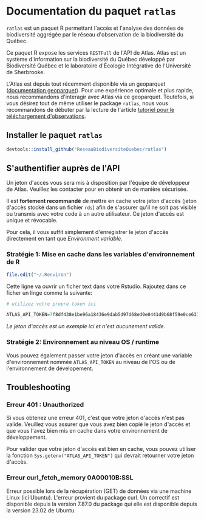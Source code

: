 # Documentation du paquet `ratlas`

`ratlas` est un paquet R permettant l'accès et l'analyse des données de biodiversité aggrégée par le réseau d'observation de la biodiversité du Québec.

Ce paquet R expose les services `RESTFull` de l'API de Atlas. Atlas est un système d'information sur la biodiversité du Québec développé par Biodiversité Québec et le laboratoire d'Écologie Intégrative de l'Université de Sherbrooke.

L'Atlas est depuis tout récemment disponible via un geoparquet ([documentation geoparquet](https://biodiversite-quebec.ca/documentation/acces-atlas)).
Pour une expérience optimale et plus rapide, nous recommandons d'interagir avec Atlas via ce geoparquet.
Toutefois, si vous désirez tout de même utiliser le package `ratlas`, nous vous recommandons de débuter par la lecture de l'article [tutoriel pour le téléchargement d'observations](https://BiodiversiteQuebec.github.io/ratlas/articles/download-obs.html).

## Installer le paquet `ratlas`

```r
devtools::install_github("ReseauBiodiversiteQuebec/ratlas")
```

## S'authentifier auprès de l'API

Un jeton d'accès vous sera mis à disposition par l'équipe de développeur de Atlas. Veuillez les contacter pour en obtenir un de manière sécurisée.

Il est **fortement recommandé** de mettre en cache votre jeton d'accès (jeton d'accès stocké dans un fichier `rds`) afin de s'assurer qu'il ne soit pas visible ou transmis avec votre code à un autre utilisateur. Ce jeton d'accès est unique et révocable. 

Pour cela, il vous suffit simplement d'enregistrer le jeton d'accès directement en tant que _Environment variable_.

### Stratégie 1: Mise en cache dans les variables d'environnement de R

```r
file.edit("~/.Renviron")
```

Cette ligne va ouvrir un ficher text dans votre Rstudio. Rajoutez dans ce ficher un linge comme la suivante:


```r
# utilizez votre propre token ici

ATLAS_API_TOKEN=7f8df438e1be96a18436e9dab5d97d68ed0e0441d9b68f59e0ce631b2919f3aa
```

*Le jeton d'accès est un exemple ici et n'est aucunement valide.*

### Stratégie 2: Environnement au niveau OS / runtime

Vous pouvez également passer votre jeton d'accès en créant une variable d'environnement nommée `ATLAS_API_TOKEN` au niveau de l'OS ou de l'environnement de dévelopement.

## Troubleshooting

### Erreur 401 : Unauthorized

Si vous obtenez une erreur 401, c'est que votre jeton d'accès n'est pas valide. Veuillez vous assurer que vous avez bien copié le jeton d'accès et que vous l'avez bien mis en cache dans votre environnement de développement.

Pour valider que votre jeton d'accès est bien en cache, vous pouvez utiliser la fonction `Sys.getenv("ATLAS_API_TOKEN")` qui devrait retourner votre jeton d'accès.

### Erreur curl_fetch_memory 0A00010B:SSL

Erreur possible lors de la récupération (GET) de données via une machine Linux (ici Ubuntu). L'erreur provient du package curl. Un correctif est disponible depuis la version 7.87.0 du package qui elle est disponible depuis la version 23.02 de Ubuntu.
